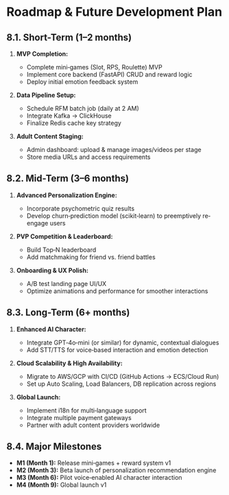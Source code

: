 # Roadmap & Future Development Plan

## 8.1. Short-Term (1–2 months)
1. **MVP Completion:**  
   - Complete mini‐games (Slot, RPS, Roulette) MVP  
   - Implement core backend (FastAPI) CRUD and reward logic  
   - Deploy initial emotion feedback system

2. **Data Pipeline Setup:**  
   - Schedule RFM batch job (daily at 2 AM)  
   - Integrate Kafka → ClickHouse  
   - Finalize Redis cache key strategy

3. **Adult Content Staging:**  
   - Admin dashboard: upload & manage images/videos per stage  
   - Store media URLs and access requirements

## 8.2. Mid-Term (3–6 months)
1. **Advanced Personalization Engine:**  
   - Incorporate psychometric quiz results  
   - Develop churn‐prediction model (scikit‐learn) to preemptively re‐engage users

2. **PVP Competition & Leaderboard:**  
   - Build Top‐N leaderboard  
   - Add matchmaking for friend vs. friend battles

3. **Onboarding & UX Polish:**  
   - A/B test landing page UI/UX  
   - Optimize animations and performance for smoother interactions

## 8.3. Long-Term (6+ months)
1. **Enhanced AI Character:**  
   - Integrate GPT‐4o‐mini (or similar) for dynamic, contextual dialogues  
   - Add STT/TTS for voice‐based interaction and emotion detection  

2. **Cloud Scalability & High Availability:**  
   - Migrate to AWS/GCP with CI/CD (GitHub Actions → ECS/Cloud Run)  
   - Set up Auto Scaling, Load Balancers, DB replication across regions

3. **Global Launch:**  
   - Implement i18n for multi‐language support  
   - Integrate multiple payment gateways  
   - Partner with adult content providers worldwide  

## 8.4. Major Milestones
- **M1 (Month 1):** Release mini‐games + reward system v1  
- **M2 (Month 3):** Beta launch of personalization recommendation engine  
- **M3 (Month 6):** Pilot voice‐enabled AI character interaction  
- **M4 (Month 9):** Global launch v1
